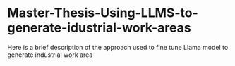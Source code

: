 # Master-Thesis-Using-LLMS-to-generate-idustrial-work-areas
Here is a brief description of the approach used to fine tune Llama model to generate industrial work area 
